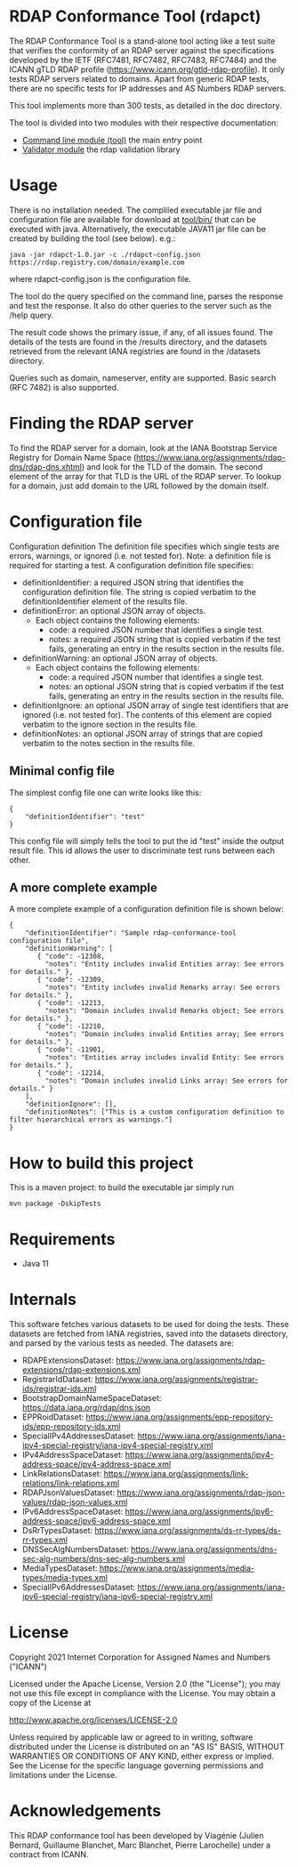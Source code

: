 # RDAP Conformance Tool (rdapct)

The RDAP Conformance Tool is a stand-alone tool acting like a test suite that verifies the conformity of an RDAP server against 
the specifications developed by the IETF (RFC7481, RFC7482, RFC7483, RFC7484) and the ICANN gTLD RDAP
profile (https://www.icann.org/gtld-rdap-profile). It only tests RDAP servers related to domains. 
Apart from generic RDAP tests, there are no specific tests for IP addresses and AS Numbers RDAP servers.

This tool implements more than 300 tests, as detailed in the doc directory.

The tool is divided into two modules with their respective documentation:

- [Command line module (tool)](./tool/README.md) the main entry point
- [Validator module](./validator/README.md) the rdap validation library

# Usage

There is no installation needed. The compliled executable jar file and configuration file are available for download at [tool/bin/](./tool/bin/) that can be executed with java. Alternatively, the executable JAVA11 jar file can be created by building the tool (see below). e.g.:

    java -jar rdapct-1.0.jar -c ./rdapct-config.json https://rdap.registry.com/domain/example.com

where rdapct-config.json is the configuration file.
 
The tool do the query specified on the command line, parses the response and test the response. It also do other queries
to the server such as the /help query.

The result code shows the primary issue, if any, of all issues found. The details of the tests are found in the /results 
directory, and the datasets retrieved from the relevant IANA registries are found in the /datasets directory.

Queries such as domain, nameserver, entity are supported. Basic search (RFC 7482) is also supported.

# Finding the RDAP server

To find the RDAP server for a domain, look at the IANA Bootstrap Service Registry for Domain Name Space 
(https://www.iana.org/assignments/rdap-dns/rdap-dns.xhtml) and look for the TLD of the domain. The second element
of the array for that TLD is the URL of the RDAP server. To lookup for a domain, just add domain to the URL 
followed by the domain itself.

# Configuration file

Configuration definition
The definition file specifies which single tests are errors, warnings, or ignored (i.e. not tested for).
Note: a definition file is required for starting a test.
A configuration definition file specifies:

- definitionIdentifier: a required JSON string that identifies the configuration definition file.
  The string is copied verbatim to the definitionIdentifier element of the results file.
- definitionError: an optional JSON array of objects.
    - Each object contains the following elements:
        - code: a required JSON number that identifies a single test.
        - notes: a required JSON string that is copied verbatim if the test fails, generating an
          entry in the results section in the results file.
- definitionWarning: an optional JSON array of objects.
    - Each object contains the following elements:
        - code: a required JSON number that identifies a single test.
        - notes: an optional JSON string that is copied verbatim if the test fails, generating an
          entry in the results section in the results file.
- definitionIgnore: an optional JSON array of single test identifiers that are ignored (i.e. not
  tested for). The contents of this element are copied verbatim to the ignore section in the results
  file.
- definitionNotes: an optional JSON array of strings that are copied verbatim to the notes section
  in the results file.

## Minimal config file

The simplest config file one can write looks like this:

```
{
    "definitionIdentifier": "test"
}
```

This config file will simply tells the tool to put the id "test" inside the output result file. This
id allows the user to discriminate test runs between each other.

## A more complete example

A more complete example of a configuration definition file is shown below:

```
{
    "definitionIdentifier": "Sample rdap-conformance-tool configuration file",
    "definitionWarning": [
       { "code": -12308,
         "notes": "Entity includes invalid Entities array: See errors for details." },
       { "code": -12309,
         "notes": "Entity includes invalid Remarks array: See errors for details." },
       { "code": -12213,
         "notes": "Domain includes invalid Remarks object; See errors for details." },
       { "code": -12210,
         "notes": "Domain includes invalid Entities array; See errors for details." },
       { "code": -11901,
         "notes": "Entities array includes invalid Entity: See errors for details." },
       { "code": -12214,
         "notes": "Domain includes invalid Links array: See errors for details." }
    ],
    "definitionIgnore": [],
    "definitionNotes": ["This is a custom configuration definition to filter hierarchical errors as warnings."]
}
```

# How to build this project

This is a maven project: to build the executable jar simply run

    mvn package -DskipTests

# Requirements

- Java 11

# Internals

This software fetches various datasets to be used for doing the tests. These datasets are fetched from IANA registries,
saved into the datasets directory, and parsed by the various tests as needed.
The datasets are:
- RDAPExtensionsDataset: https://www.iana.org/assignments/rdap-extensions/rdap-extensions.xml
- RegistrarIdDataset: https://www.iana.org/assignments/registrar-ids/registrar-ids.xml
- BootstrapDomainNameSpaceDataset: https://data.iana.org/rdap/dns.json
- EPPRoidDataset: https://www.iana.org/assignments/epp-repository-ids/epp-repository-ids.xml
- SpecialIPv4AddressesDataset: https://www.iana.org/assignments/iana-ipv4-special-registry/iana-ipv4-special-registry.xml
- IPv4AddressSpaceDataset: https://www.iana.org/assignments/ipv4-address-space/ipv4-address-space.xml
- LinkRelationsDataset: https://www.iana.org/assignments/link-relations/link-relations.xml
- RDAPJsonValuesDataset: https://www.iana.org/assignments/rdap-json-values/rdap-json-values.xml
- IPv6AddressSpaceDataset: https://www.iana.org/assignments/ipv6-address-space/ipv6-address-space.xml
- DsRrTypesDataset: https://www.iana.org/assignments/ds-rr-types/ds-rr-types.xml
- DNSSecAlgNumbersDataset: https://www.iana.org/assignments/dns-sec-alg-numbers/dns-sec-alg-numbers.xml
- MediaTypesDataset: https://www.iana.org/assignments/media-types/media-types.xml
- SpecialIPv6AddressesDataset: https://www.iana.org/assignments/iana-ipv6-special-registry/iana-ipv6-special-registry.xml

# License

 Copyright 2021 Internet Corporation for Assigned Names and Numbers ("ICANN")

 Licensed under the Apache License, Version 2.0 (the "License");
 you may not use this file except in compliance with the License.
 You may obtain a copy of the License at
 
 http://www.apache.org/licenses/LICENSE-2.0
 
 Unless required by applicable law or agreed to in writing, software
 distributed under the License is distributed on an "AS IS" BASIS,
 WITHOUT WARRANTIES OR CONDITIONS OF ANY KIND, either express or implied.
 See the License for the specific language governing permissions and
 limitations under the License.
 

# Acknowledgements

This RDAP conformance tool has been developed by Viagénie
(Julien Bernard, Guillaume Blanchet, Marc Blanchet, Pierre Larochelle) under a contract from ICANN.

